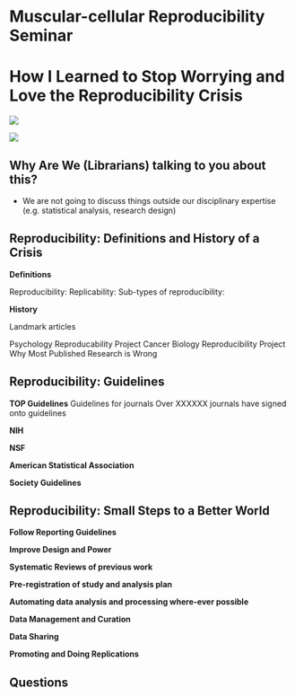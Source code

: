# Muscular-cellular Reproducibility Seminar

# How I Learned to Stop Worrying and Love the Reproducibility Crisis


![](https://d2mxuefqeaa7sj.cloudfront.net/s_15C89E60BC564DD59B57BF16FE92FF55D024EAF0DD331FF15CD8BE438FD498A3_1508102317115_Screenshot+2017-10-15+16.17.59.png)



![](https://d2mxuefqeaa7sj.cloudfront.net/s_15C89E60BC564DD59B57BF16FE92FF55D024EAF0DD331FF15CD8BE438FD498A3_1508102402099_webinar.jpg)



## Why Are We (Librarians) talking to you about this?
- We are not going to discuss things outside our disciplinary expertise (e.g. statistical analysis, research design) 
## Reproducibility: Definitions and History of a Crisis

**Definitions**

Reproducibility:
Replicability:
Sub-types of reproducibility: 

**History**

Landmark articles

Psychology Reproducability Project
Cancer Biology Reproducibility Project
Why Most Published Research is Wrong



## Reproducibility: Guidelines

**TOP Guidelines**
Guidelines for journals
Over XXXXXX journals have signed onto guidelines

**NIH**


**NSF**


**American Statistical Association**


**Society Guidelines**



## Reproducibility: Small Steps to a Better World

**Follow Reporting Guidelines**


**Improve Design and Power**


**Systematic Reviews of previous work**


**Pre-registration of study and analysis plan**


**Automating data analysis and processing where-ever possible**


**Data Management and Curation**


**Data Sharing**


**Promoting and Doing Replications**


## Questions

